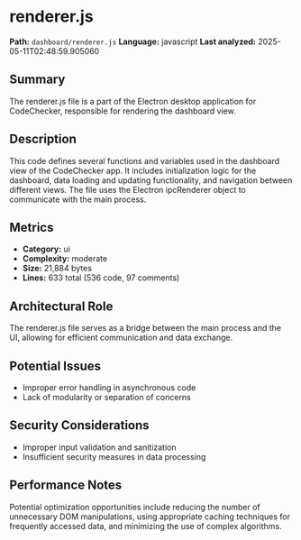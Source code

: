 # renderer.js

**Path:** `dashboard/renderer.js`
**Language:** javascript
**Last analyzed:** 2025-05-11T02:48:59.905060

## Summary

The renderer.js file is a part of the Electron desktop application for CodeChecker, responsible for rendering the dashboard view.

## Description

This code defines several functions and variables used in the dashboard view of the CodeChecker app. It includes initialization logic for the dashboard, data loading and updating functionality, and navigation between different views. The file uses the Electron ipcRenderer object to communicate with the main process.

## Metrics

- **Category:** ui
- **Complexity:** moderate
- **Size:** 21,884 bytes
- **Lines:** 633 total (536 code, 97 comments)

## Architectural Role

The renderer.js file serves as a bridge between the main process and the UI, allowing for efficient communication and data exchange.

## Potential Issues

- Improper error handling in asynchronous code
- Lack of modularity or separation of concerns

## Security Considerations

- Improper input validation and sanitization
- Insufficient security measures in data processing

## Performance Notes

Potential optimization opportunities include reducing the number of unnecessary DOM manipulations, using appropriate caching techniques for frequently accessed data, and minimizing the use of complex algorithms.
